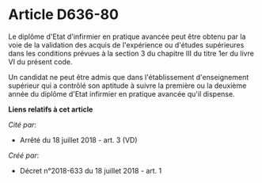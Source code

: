 # Article D636-80

Le diplôme d'Etat d'infirmier en pratique avancée peut être obtenu par la voie de la validation des acquis de l'expérience ou
d'études supérieures dans les conditions prévues à la section 3 du chapitre III du titre 1er du livre VI du présent code.

Un candidat ne peut être admis que dans l'établissement d'enseignement supérieur qui a contrôlé son aptitude à suivre la
première ou la deuxième année du diplôme d'Etat infirmier en pratique avancée qu'il dispense.

**Liens relatifs à cet article**

_Cité par_:

  - Arrêté du 18 juillet 2018 - art. 3 (VD)

_Créé par_:

  - Décret n°2018-633 du 18 juillet 2018 - art. 1
